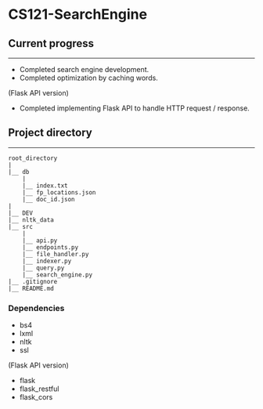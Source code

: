 # CS121-SearchEngine

## Current progress
---
- Completed search engine development.
- Completed optimization by caching words.

(Flask API version)
- Completed implementing Flask API to handle HTTP request / response.

## Project directory
---
```
root_directory
|
|__ db
    |
    |__ index.txt
    |__ fp_locations.json
    |__ doc_id.json
|
|__ DEV
|__ nltk_data
|__ src
    |
    |__ api.py
    |__ endpoints.py
    |__ file_handler.py
    |__ indexer.py
    |__ query.py
    |__ search_engine.py
|__ .gitignore
|__ README.md
```

### Dependencies

- bs4
- lxml
- nltk
- ssl

(Flask API version)
- flask
- flask_restful
- flask_cors
